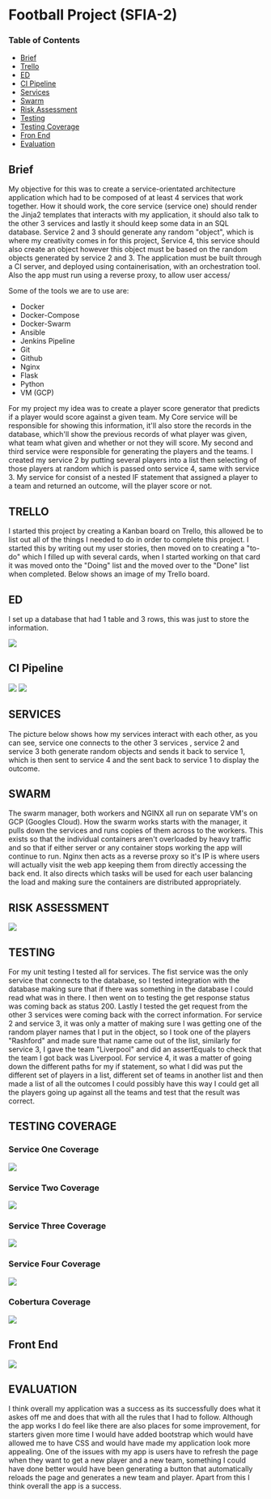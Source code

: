 # Football Project (SFIA-2)

### Table of Contents
- [Brief](#brief)
- [Trello](#trello)
- [ED](#ED)
- [CI Pipeline](#ci=pipeline)
- [Services](#services)
- [Swarm](#swarm)
- [Risk Assessment](#risk-assessment)
- [Testing](#testing)
- [Testing Coverage](testing-coverage)
- [Fron End](#front-end)
- [Evaluation](#evaluation)

## Brief
My objective for this was to create a service-orientated architecture application which had to be composed of at least 4 services that work together. How it should work, the core service (service one) should render the Jinja2 templates that interacts with my application, it should also talk to the other 3 services and lastly it should keep some data in an SQL database. Service 2 and 3 should generate any random "object", which is where my creativity comes in for this project, Service 4, this service should also create an object however this object must be based on the random objects generated by service 2 and 3. The application must be built through a CI server, and deployed using containerisation, with an orchestration tool. Also the app must run using a reverse proxy, to allow user access/

Some of the tools we are to use are:
- Docker
- Docker-Compose
- Docker-Swarm
- Ansible
- Jenkins Pipeline
- Git
- Github
- Nginx
- Flask
- Python
- VM (GCP)

For my project my idea was to create a player score generator that predicts if a player would score against a given team. My Core service will be responsible for showing this information, it'll also store the records in the database, which'll show the previous records of what player was given, what team what given and whether or not they will score. My second and third service were responsible for generating the players and the teams. I created my service 2 by putting several players into a list then selecting of those players at random which is passed onto service 4, same with service 3. My service for consist of a nested IF statement that assigned a player to a team and returned an outcome, will the player score or not.

## TRELLO
I started this project by creating a Kanban board on Trello, this allowed be to list out all of the things I needed to do in order to complete this project. I started this by writing out my user stories, then moved on to creating a "to-do" which I filled up with several cards, when I started working on that card it was moved onto the "Doing" list and the moved over to the "Done" list when completed. Below shows an image of my Trello board.


## ED
I set up a database that had 1 table and 3 rows, this was just to store the information.

![](images/footballED.png)

## CI Pipeline
![](images/footballPipline1.png)
![](images/footballPipeline2.png)


## SERVICES
The picture below shows how my services interact with each other, as you can see, service one connects to the other 3 services , service 2 and service 3 both generate random objects and sends it back to service 1, which is then sent to service 4 and the sent back to service 1 to display the outcome.

## SWARM
The swarm manager,  both workers and NGINX all run on separate VM's on GCP (Googles Cloud). How the swarm works starts with the manager, it pulls down the services and runs copies of them across to the workers. This exists so that the individual containers aren't overloaded by heavy traffic and so that if either server or any container stops working the app will continue to run. Nginx then acts as a reverse proxy so it's IP is where users will actually visit the web app keeping them from directly accessing the back end. It also directs which tasks will be used for each user balancing the load and making sure the containers are distributed appropriately.



## RISK ASSESSMENT

![](images/footballRisk.png)

## TESTING
For my unit testing I tested all for services. The fist service was the only service that connects to the database, so I tested integration with the database making sure that if there was something in the database I could read what was in there. I then went on to testing the get response status was coming back as status 200. Lastly I tested the get request from the other 3 services were coming back with the correct information.
For service 2 and service 3, it was only a matter of making sure I was getting one of the random player names that I put in the object, so I took one of the players "Rashford" and made sure that name came out of the list, similarly for service 3, I gave the team "Liverpool" and did an assertEquals to check that the team I got back was Liverpool.
For service 4, it was a matter of going down the different paths for my if statement, so what I did was put the different set of players in a list, different set of teams in another list and then made a list of all the outcomes I could possibly have this way I could get all the players going up against all the teams and test that the result was correct.


## TESTING COVERAGE

### Service One Coverage
![](images/outcomeCovReport.png)

### Service Two Coverage
![](images/playerCovReport.png)

### Service Three Coverage
![](images/TeamCovReport.png)

### Service Four Coverage
![](images/ResultCovReport.png)

### Cobertura Coverage
![](images/CoberturaCovReport.png)


## Front End

![](images/footballFrontend.png)


## EVALUATION
I think overall my application was a success as its successfully does what it askes off me and does that with all the rules that I had to follow. Although the app works I do feel like there are also places for some improvement, for starters given more time I would have added bootstrap which would have allowed me to have CSS and would have made my application look more appealing. One of the issues with my app is users have to refresh the page when they want to get a new player and a new team, something I could have done better would have been generating a button that automatically reloads the page and generates a new team and player. Apart from this I think overall the app is a success.


